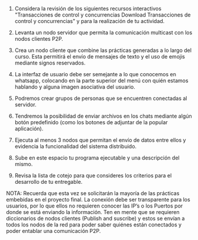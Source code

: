 1. Considera la revisión de los siguientes recursos interactivos "Transacciones de control y concurrencias Download Transacciones de control y concurrencias" y para la realización de tu actividad. 
2. Levanta un nodo servidor que permita la comunicación multicast con los nodos clientes P2P.

3. Crea un nodo cliente que combine las prácticas generadas a lo largo del curso. Esta permitirá el envío de mensajes de texto y el uso de emojis mediante signos reservados.

4. La interfaz de usuario debe ser semejante a lo que conocemos en whatsapp, colocando en la parte superior del menú con quién estamos hablando y alguna imagen asociativa del usuario.

5. Podremos crear grupos de personas que se encuentren conectadas al servidor.

6. Tendremos la posibilidad de enviar archivos en los chats mediante algún botón predefinido (como los botones de adjuntar de la popular aplicación).

7. Ejecuta al menos 3 nodos que permitan el envío de datos entre ellos y evidencia la funcionalidad del sistema distribuido.

8. Sube en este espacio tu programa ejecutable y una descripción del mismo.

9. Revisa la lista de cotejo para que consideres los criterios para el desarrollo de tu entregable.

NOTA: Recuerda que esta vez se solicitarán la mayoría de las prácticas embebidas en el proyecto final. La conexión debe ser transparente para los usuarios, por lo que ellos no requieren conocer las IP’s o los Puertos por donde se está enviando la información. Ten en mente que se requieren diccionarios de nodos clientes (Publish and suscribe) y estos se envían a todos los nodos de la red para poder saber quiénes están conectados y poder entablar una comunicación P2P.